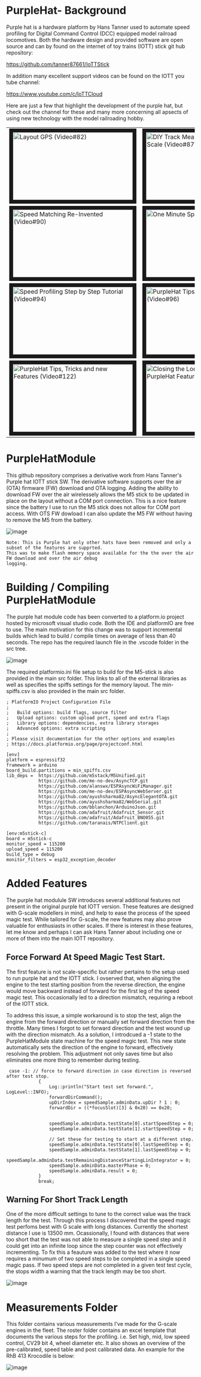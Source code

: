 # PurpleHat- Background
Purple hat is a hardware platform by Hans Tanner used to automate speed profiling for Digital Command
Control (DCC) equipped model railroad locomotives.  Both the hardware design and provided software are
open source and can by found on the internet of toy trains (IOTT) stick git hub repository:

https://github.com/tanner87661/IoTTStick

In addition many excellent support videos can be found on the IOTT you tube channel:

https://www.youtube.com/c/IoTTCloud

Here are just a few that highlight the development of the purple hat, but check out the channel for these
and many more concerning all apsects of using new technology with the model railroading hobby.

| | | |
|---|---|---|
| <a href="http://www.youtube.com/watch?feature=player_embedded&v=xracbWHlD6M&t=239s" target="_blank"><img src="https://github.com/AlgerP572/PurpleHatModule/assets/13104848/ec230ff4-95a0-45e8-ab12-ac9d04c1f59f" alt="Layout GPS (Video#82)" width="320" height="180" border="10" /></a> | <a href="https://youtu.be/01YRP97fmiU?si=FaMYlQxXjFY6Y-N6" target="_blank"><img src="https://github.com/AlgerP572/PurpleHatModule/assets/13104848/31066416-17c1-4765-8b51-a5a25231c5cd" alt="DIY Track Measuring Car for HO and N Scale (Video#87)" width="320" height="180" border="10" /></a> | <a href="http://www.youtube.com/watch?feature=player_embedded&v=YqyiDbs_tls" target="_blank"><img src="https://github.com/AlgerP572/PurpleHatModule/assets/13104848/f9342e0e-6e41-4b3d-84a3-e844e1e330d2" alt="DIY Track Measuring Car Test (Video#88)" width="320" height="180" border="10" /></a> |
| <a href="https://youtu.be/0ds42XWqe9w?si=bT1opp3O2ZBgWA5c" target="_blank"><img src="https://github.com/AlgerP572/PurpleHatModule/assets/13104848/fc8ecb74-a204-49ec-ac95-809a2d04ca8c" alt="Speed Matching Re-Invented (Video#90)" width="320" height="180" border="10" /></a> | <a href="https://youtu.be/u_VjYLT28Q0?si=-LNIpt8-L52iYIAo" target="_blank"><img src="https://github.com/AlgerP572/PurpleHatModule/assets/13104848/efd4f8da-cbba-4f6c-93e0-6cd78761512a" alt="One Minute Speed Profiling (Video#91)" width="320" height="180" border="10" /></a> | <a href="https://youtu.be/XExpASPmUMI?si=slxODqN88dGGZjpG" target="_blank"><img src="https://github.com/AlgerP572/PurpleHatModule/assets/13104848/e0baeb8c-95be-4649-82d3-58d21e9a2933" alt="Build your own PurpleHat Sensor (Video#93)" width="320" height="180" border="10" /></a>  |
| <a href="https://youtu.be/-WRvbC5DXH4?si=BaNzjVfViuEvEctT" target="_blank"><img src="https://github.com/AlgerP572/PurpleHatModule/assets/13104848/2c2a8e60-8bcd-4e9d-89ae-403a8159313f" alt="Speed Profiling Step by Step Tutorial (Video#94)" width="320" height="180" border="10" /></a> | <a href="https://youtu.be/pA4SSrq9UFE?si=hkQaUZnqgn0DI3pb" target="_blank"><img src="https://github.com/AlgerP572/PurpleHatModule/assets/13104848/b8fb7a6f-96c6-4692-b217-a915872edf3a" alt="PurpleHat Tips, Tricks, and Apps (Video#96)" width="320" height="180" border="10" /></a> | <a href="https://youtu.be/b0Au8o2HQeM?si=5GhcrTF3LrSURjIQ" target="_blank"><img src="https://github.com/AlgerP572/PurpleHatModule/assets/13104848/4f079739-6052-4d88-bcbb-1622c72744a4" alt="Speed Profiling Station with Arduino / DCC EX (Video#116)" width="320" height="180" border="10" /></a> |
| <a href="https://youtu.be/KTQQpCsVA8E?si=uP8bcGdStDltAaaL" target="_blank"><img src="https://github.com/AlgerP572/PurpleHatModule/assets/13104848/d8625f87-196a-451a-9b2c-4198fdf44754" alt="PurpleHat Tips, Tricks and new Features (Video#122)" width="320" height="180" border="10" /></a> | <a href="https://youtu.be/s9Wfw1m8l4A?si=cJCRfqefYz01u9v1" target="_blank"><img src="https://github.com/AlgerP572/PurpleHatModule/assets/13104848/41a891ef-07f1-4ca6-88f5-3d626e38f1e2" alt="Closing the Loop - More New PurpleHat Features (Video#123)" width="320" height="180" border="10" /> | <a href="https://youtu.be/hhmCFm9BiHA?si=9rewAfW110-CZBXg" target="_blank"><img src="https://github.com/AlgerP572/PurpleHatModule/assets/13104848/1bad9f66-5e39-4925-a38d-a055d42cf9f7" alt="Make it tiny: PurpleHat Mini (Video#131)" width="320" height="180" border="10" /> |

# PurpleHatModule
This github repository comprises a derivative work from Hans Tanner's Purple hat IOTT stick SW.  The
derivative software supports over the air (OTA) firmware (FW) download and OTA logging. Adding the
ability to download FW over the air wirelessely allows the M5 stick to be updated in place on the layout
without a COM port connection.  This is a nice feature since the battery I use to run the M5 stick does
not allow for COM port access. With OTS FW dowload I can also update the M5 FW without having to remove
the M5 from the battery.

![image](https://github.com/AlgerP572/PurpleHatModule/assets/13104848/e121b220-d1f1-422f-9402-e60637b5293a)

```
Note: This is Purple hat only other hats have been removed and only a subset of the features are supprted.
This was to make flash memory space available for the the over the air FW download and over the air debug
logging.
```

# Building / Compiling PurpleHatModule
The purple hat module code has been converted to a platform.io project hosted by microsoft visual studio code.
Both the IDE and platformIO are free to use.  The main motivation for this change was to support incremental
builds which lead to build / compile times on average of less than 40 seconds.  The repo has the required
launch file in the .vscode folder in the src tree.

![image](https://github.com/AlgerP572/PurpleHatModule/assets/13104848/58a90ea3-a99b-4240-99ad-5c8c3da7cb37)

The required platformio.ini file setup to build for the M5-stick is also provided in the main src folder.  This
links to all of the external libraries as well as specifies the spiffs settings for the memory layout.  The
min-spiffs.csv is also provided in the main src folder.

```
; PlatformIO Project Configuration File
;
;   Build options: build flags, source filter
;   Upload options: custom upload port, speed and extra flags
;   Library options: dependencies, extra library storages
;   Advanced options: extra scripting
;
; Please visit documentation for the other options and examples
; https://docs.platformio.org/page/projectconf.html

[env]
platform = espressif32
framework = arduino
board_build.partitions = min_spiffs.csv
lib_deps =  https://github.com/m5stack/M5Unified.git                                  
            https://github.com/me-no-dev/AsyncTCP.git
            https://github.com/alanswx/ESPAsyncWiFiManager.git
            https://github.com/me-no-dev/ESPAsyncWebServer.git
            https://github.com/ayushsharma82/AsyncElegantOTA.git
            https://github.com/ayushsharma82/WebSerial.git           
            https://github.com/bblanchon/ArduinoJson.git
            https://github.com/adafruit/Adafruit_Sensor.git
            https://github.com/adafruit/Adafruit_BNO055.git
            https://github.com/taranais/NTPClient.git

[env:m5stick-c]
board = m5stick-c
monitor_speed = 115200
upload_speed = 115200
build_type = debug
monitor_filters = esp32_exception_decoder
```
# Added Features
The purple hat modulule SW introduces several additional features not present in the original purple
hat IOTT version.  These features are designed with G-scale modellers in mind, and help to ease the
process of the speed magic test. While tailored for G-scale, the new features may also prove valuable
for enthusiasts in other scales. If there is interest in these features, let me know and perhaps I
can ask Hans Tanner about including one or more of them into the main IOTT repository.

## Force Forward At Speed Magic Test Start.
The first feature is not scale-specific but rather pertains to the setup used to run purple hat and the IOTT
stick. I ovserved that, when aligning the engine to the test starting position from the reverse direction,
the engine would move backward instead of forward for the first leg of the speed magic test.  This
occasionally led to a direction mismatch, requiring a reboot of the IOTT stick.

To address this issue, a simple workaround is to stop the test, align the engine from the forward direction
or manually set forward direction from the throttle.  Many times I forgot to set forward direction and
the test wound up with the direction mismatch. As a solution, I introdcued a -1 state to the
PurpleHatModule state machine for the speed magic test. This new state automatically sets the direction of the
engine to forward, effectively resolving the problem.  This adjustment not only saves time but also
eliminates one more thing to remember during testing.

```
 case -1: // force to forward direction in case direction is reversed after test stop.
            {
                Log::println("Start test set forward.", LogLevel::INFO);
                forwardDirCommand();
                upDirIndex = speedSample.adminData.upDir ? 1 : 0;
                forwardDir = ((*focusSlot)[3] & 0x20) == 0x20;

               
                speedSample.adminData.testState[0].startSpeedStep = 0;
                speedSample.adminData.testState[1].startSpeedStep = 0;

                // Set these for testing to start at a different step.
                speedSample.adminData.testState[0].lastSpeedStep = 0;
                speedSample.adminData.testState[1].lastSpeedStep = 0;
                speedSample.adminData.testRemainingDistanceStartingLinIntegrator = 0;
                speedSample.adminData.masterPhase = 0;
                speedSample.adminData.result = 0;
            }
            break;
```

## Warning For Short Track Length
One of the more difficult settings to tune to the correct value was the track length for the test.  Through 
this process I discovered that the speed magic test perfoms best with G scale with long distances.  Currently
the shortest distance I use is 13500 mm.  Ocassionally, I found with distances that were too short that the
test was not able to measure a single speed step and it could get into an infinite loop since the step counter
was not effectively incrementing.  To fix this a feauture was added to the test where it now requires a minumum
of two speed steps to be completed in a single speed magic pass.  If two speed steps are not completed in a
given test test cycle, the stops width a warning that the track length may be too short.

![image](https://github.com/AlgerP572/PurpleHatModule/assets/13104848/e785ec78-c405-4abf-95d8-40059400ea7e)


# Measurements Folder
This folder contains various measurements I've made for the G-scale engines in the fleet.  The roster folder contains an excel template that documents the various steps for the profiling. i.e. Set high, mid, low speed control, CV29 bit 4, wheel diameter etc.  It also shows an overview of the pre-calibrated, speed table and post calibrated data. An example for the RhB 413 Krocodile is below:

![image](https://github.com/AlgerP572/PurpleHatModule/assets/13104848/8b91f67d-3675-4337-b381-6c1d26ef4cdb)

